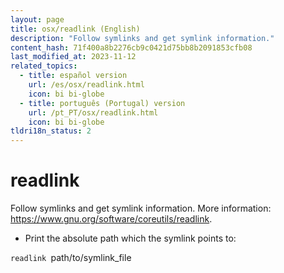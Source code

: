 ```yaml
---
layout: page
title: osx/readlink (English)
description: "Follow symlinks and get symlink information."
content_hash: 71f400a8b2276cb9c0421d75bb8b2091853cfb08
last_modified_at: 2023-11-12
related_topics:
  - title: español version
    url: /es/osx/readlink.html
    icon: bi bi-globe
  - title: português (Portugal) version
    url: /pt_PT/osx/readlink.html
    icon: bi bi-globe
tldri18n_status: 2
---
```

# readlink

Follow symlinks and get symlink information.
More information: <https://www.gnu.org/software/coreutils/readlink>.

- Print the absolute path which the symlink points to:

`readlink `<span class="tldr-var badge badge-pill bg-dark-lm bg-white-dm text-white-lm text-dark-dm font-weight-bold">path/to/symlink_file</span>
